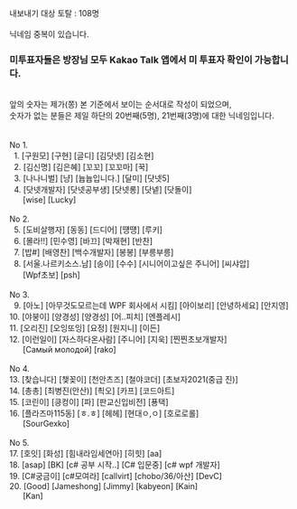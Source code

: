 내보내기 대상 토탈 : 108명<br />
<br />
닉네임 중복이 있습니다.<br />
<h3><b>미투표자들은 방장님 모두 Kakao Talk 앱에서 미 투표자 확인이 가능합니다.</b></h3><br />
앞의 숫자는 제가(쫑) 본 기준에서 보이는 순서대로 작성이 되었으며,<br />
숫자가 없는 분들은 제일 하단의 20번째(5명), 21번째(3명)에 대한 닉네임입니다.<br />
<br />
<br />
No 1.<br />
&nbsp;&nbsp;1. [구원모] [구현] [글디] [김닷넷] [김소현]<br />
&nbsp;&nbsp;2. [김신명] [김은혜] [꼬꼬] [꼬꼬마] [꾹]<br />
&nbsp;&nbsp;3. [나나니벌] [냥] [늅늅입니다.] [달미] [닷넷5]<br />
&nbsp;&nbsp;4. [닷넷개발자] [닷넷공부생] [닷넷롱] [닷넽] [닷돌이]<br />
&nbsp;&nbsp;&nbsp;&nbsp;&nbsp;&nbsp;[wise] [Lucky]<br />
<br />
No 2.<br />
&nbsp;&nbsp;5. [도비살행자] [동동] [드디어] [떙떙] [루키]<br />
&nbsp;&nbsp;6. [몰라!!] [민수영] [바끄] [박재현] [반찬]<br />
&nbsp;&nbsp;7. [밥#] [배영찬] [백수개발자] [봉봉] [부릉부릉]<br />
&nbsp;&nbsp;8. [서울.나르키소스.남] [송이] [수수] [시니어이고싶은 주니어] [씨샤압]<br />
&nbsp;&nbsp;&nbsp;&nbsp;&nbsp;&nbsp;[Wpf초보] [psh]<br />
<br />
No 3.<br />
&nbsp;&nbsp;9. [아노] [아무것도모르는데 WPF 회사에서 시킴] [아이보리] [안녕하세요] [안지영]<br />
10. [야붕이] [양경성] [양경성] [어..피치] [엔플레시]<br />
11. [오리진] [오잉또잉] [요정] [원지니] [이든]<br />
12. [이런일이] [자스하다온사람] [주니어] [지욱] [찐찐초보개발자]<br />
&nbsp;&nbsp;&nbsp;&nbsp;&nbsp;&nbsp;[Самый молодой] [rako]<br />
<br />
No 4.<br />
13. [찾습니다] [챚꽂이] [천안츠즈] [철야코더] [초보자2021(중급 진)]<br />
14. [총총] [최병진(안산)] [쵝오] [카프] [코드아트]<br />
15. [코린이] [킁컹이] [파] [판교신입비전] [푱택]<br />
16. [플라즈마115동] [ㅎ.ㅎ] [헤헤] [현대ㅇ,ㅇ] [호로로롤]<br />
&nbsp;&nbsp;&nbsp;&nbsp;&nbsp;&nbsp;[SourGexko]<br />
<br />
No 5.<br />
17. [호잇] [화성] [힘내라임세연아] [히힛] [aa]<br />
18. [asap] [BK] [c# 공부 시작..] [C# 입문중] [c# wpf 개발자]<br />
19. [C#궁금이] [c#모여라] [callvirt] [chobo/36/아산] [DevC]<br />
20. [Good] [Jameshong] [Jimmy] [kabyeon] [Kain]<br />
&nbsp;&nbsp;&nbsp;&nbsp;&nbsp;&nbsp;[Kan] <br />
